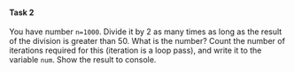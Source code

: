 #### Task 2

You have number `n=1000`. Divide it by 2 as many times as long as the result of the division is greater than 50. What is the number? Count the number of iterations required for this (iteration is a loop pass), and write it to the variable `num`. Show the result to console.

